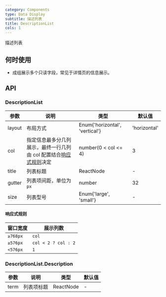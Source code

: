 ```yaml
---
category: Components
type: Data Display
subtitle: 描述列表
title: DescriptionList
cols: 1
---
```


描述列表

## 何时使用

- 成组展示多个只读字段，常见于详情页的信息展示。

## API

### DescriptionList

| 参数      | 说明                                      | 类型         | 默认值 |
|----------|------------------------------------------|-------------|-------|
| layout    | 布局方式                                 | Enum{'horizontal', 'vertical'}  | 'horizontal' |
| col       | 指定信息最多分几列展示，最终一行几列由 col 配置结合[响应式规则](/components/DescriptionList#响应式规则)决定          | number(0 < col <= 4)  | 3 |
| title     | 列表标题                                 | ReactNode  | - |
| gutter    | 列表项间距，单位为 `px`                    | number  | 32 |
| size     | 列表型号        | Enum{'large', 'small'}  | - |

#### 响应式规则

| 窗口宽度             | 展示列数                                      | 
|---------------------|---------------------------------------------|
| `≥768px`           |  `col`                                       |
| `≥576px`           |  `col < 2 ? col : 2`                         |
| `<576px`           |  `1`                                         |

### DescriptionList.Description

| 参数      | 说明                                      | 类型         | 默认值 |
|----------|------------------------------------------|-------------|-------|
| term     | 列表项标题                                 | ReactNode  | - |



